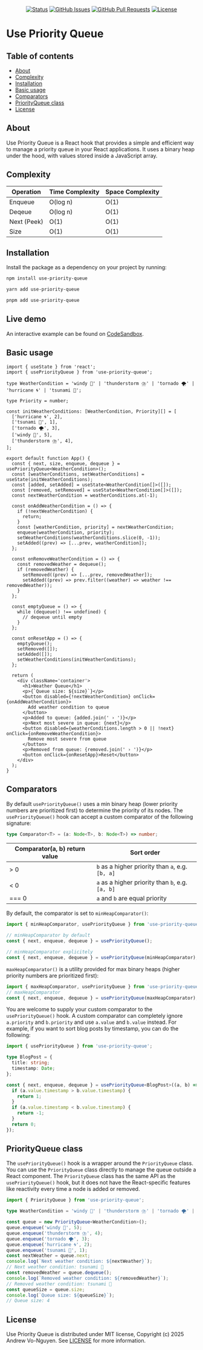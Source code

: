 <div align="center">

[![Status](https://img.shields.io/badge/status-active-blue)](https://github.com/andrewvo89/use-priority-queue)
[![GitHub Issues](https://img.shields.io/github/issues/andrewvo89/use-priority-queue?color=blue)](https://github.com/andrewvo89/use-priority-queue/issues)
[![GitHub Pull Requests](https://img.shields.io/github/issues-pr/andrewvo89/use-priority-queue?color=blue)](https://github.com/andrewvo89/use-priority-queue/pulls)
[![License](https://img.shields.io/github/license/andrewvo89/use-priority-queue?color=blue)](/LICENSE)

</div>

# Use Priority Queue

## Table of contents

- [About](#about)
- [Complexity](#complexity)
- [Installation](#installation)
- [Basic usage](#basic-usage)
- [Comparators](#comparators)
- [PriorityQueue class](#priorityqueue-class)
- [License](#license)

## About

Use Priority Queue is a React hook that provides a simple and efficient way to manage a priority queue in your React applications. It uses a binary heap under the hood, with values stored inside a JavaScript array.

## Complexity

| Operation   | Time Complexity | Space Complexity |
| ----------- | --------------- | ---------------- |
| Enqueue     | O(log n)        | O(1)             |
| Deqeue      | O(log n)        | O(1)             |
| Next (Peek) | O(1)            | O(1)             |
| Size        | O(1)            | O(1)             |

## Installation

Install the package as a dependency on your project by running:

```bash
npm install use-priority-queue
```

```bash
yarn add use-priority-queue
```

```bash
pnpm add use-priority-queue
```

## Live demo

An interactive example can be found on [CodeSandbox](https://codesandbox.io/p/sandbox/7m8gjk).

## Basic usage

```tsx
import { useState } from 'react';
import { usePriorityQueue } from 'use-priority-queue';

type WeatherCondition = 'windy 🍃' | 'thunderstorm ⛈️' | 'tornado 🌪️' | 'hurricane 🌀' | 'tsunami 🌊';

type Priority = number;

const initWeatherConditions: [WeatherCondition, Priority][] = [
  ['hurricane 🌀', 2],
  ['tsunami 🌊', 1],
  ['tornado 🌪️', 3],
  ['windy 🍃', 5],
  ['thunderstorm ⛈️', 4],
];

export default function App() {
  const { next, size, enqueue, dequeue } = usePriorityQueue<WeatherCondition>();
  const [weatherConditions, setWeatherConditions] = useState(initWeatherConditions);
  const [added, setAdded] = useState<WeatherCondition[]>([]);
  const [removed, setRemoved] = useState<WeatherCondition[]>([]);
  const nextWeatherCondition = weatherConditions.at(-1);

  const onAddWeatherCondition = () => {
    if (!nextWeatherCondition) {
      return;
    }
    const [weatherCondition, priority] = nextWeatherCondition;
    enqueue(weatherCondition, priority);
    setWeatherConditions(weatherConditions.slice(0, -1));
    setAdded((prev) => [...prev, weatherCondition]);
  };

  const onRemoveWeatherCondition = () => {
    const removedWeather = dequeue();
    if (removedWeather) {
      setRemoved((prev) => [...prev, removedWeather]);
      setAdded((prev) => prev.filter((weather) => weather !== removedWeather));
    }
  };

  const emptyQueue = () => {
    while (dequeue() !== undefined) {
      // dequeue until empty
    }
  };

  const onResetApp = () => {
    emptyQueue();
    setRemoved([]);
    setAdded([]);
    setWeatherConditions(initWeatherConditions);
  };

  return (
    <div className='container'>
      <h1>Weather Queue</h1>
      <p>{`Queue size: ${size}`}</p>
      <button disabled={!nextWeatherCondition} onClick={onAddWeatherCondition}>
        Add weather condition to queue
      </button>
      <p>Added to queue: {added.join(' › ')}</p>
      <p>Next most severe in queue: {next}</p>
      <button disabled={weatherConditions.length > 0 || !next} onClick={onRemoveWeatherCondition}>
        Remove most severe from queue
      </button>
      <p>Removed from queue: {removed.join(' › ')}</p>
      <button onClick={onResetApp}>Reset</button>
    </div>
  );
}
```

## Comparators

By default `usePriorityQueue()` uses a min binary heap (lower priority numbers are prioritized first) to determine the priority of its nodes. The `usePriorityQueue()` hook can accept a custom comparator of the following signature:

```ts
type Comparator<T> = (a: Node<T>, b: Node<T>) => number;
```

| Comparator(a, b) return value | Sort order                                       |
| ----------------------------- | ------------------------------------------------ |
| > 0                           | `b` as a higher priority than `a`, e.g. `[b, a]` |
| < 0                           | `a` as a higher priority than `b`, e.g. `[a, b]` |
| === 0                         | `a` and `b` are equal priority                   |

By default, the comparator is set to `minHeapComparator()`:

```ts
import { minHeapComparator, usePriorityQueue } from 'use-priority-queue';

// minHeapComparator by default
const { next, enqueue, dequeue } = usePriorityQueue();

// minHeapComparator explicitely
const { next, enqueue, dequeue } = usePriorityQueue(minHeapComparator);
```

`maxHeapComparator()` is a utility provided for max binary heaps (higher priority numbers are prioritized first):

```ts
import { maxHeapComparator, usePriorityQueue } from 'use-priority-queue';
// maxHeapComparator
const { next, enqueue, dequeue } = usePriorityQueue(maxHeapComparator);
```

You are welcome to supply your custom comparator to the `usePriorityQueue()` hook. A custom comparator can completely ignore `a.priority` and `b.priority` and use `a.value` and `b.value` instead. For example, if you want to sort blog posts by timestamp, you can do the following:

```ts
import { usePriorityQueue } from 'use-priority-queue';

type BlogPost = {
  title: string;
  timestamp: Date;
};

const { next, enqueue, dequeue } = usePriorityQueue<BlogPost>((a, b) => {
  if (a.value.timestamp > b.value.timestamp) {
    return 1;
  }
  if (a.value.timestamp < b.value.timestamp) {
    return -1;
  }
  return 0;
});
```

## PriorityQueue class

The `usePriorityQueue()` hook is a wrapper around the `PriorityQueue` class. You can use the `PriorityQueue` class directly to manage the queue outside a React component. The `PriorityQueue` class has the same API as the `usePriorityQueue()` hook, but it does not have the React-specific features like reactivity every time a node is added or removed.

```ts
import { PriorityQueue } from 'use-priority-queue';

type WeatherCondition = 'windy 🍃' | 'thunderstorm ⛈️' | 'tornado 🌪️' | 'hurricane 🌀' | 'tsunami 🌊';

const queue = new PriorityQueue<WeatherCondition>();
queue.enqueue('windy 🍃', 5);
queue.enqueue('thunderstorm ⛈️', 4);
queue.enqueue('tornado 🌪️', 3);
queue.enqueue('hurricane 🌀', 2);
queue.enqueue('tsunami 🌊', 1);
const nextWeather = queue.next;
console.log(`Next weather condition: ${nextWeather}`);
// Next weather condition: tsunami 🌊
const removedWeather = queue.dequeue();
console.log(`Removed weather condition: ${removedWeather}`);
// Removed weather condition: tsunami 🌊
const queueSize = queue.size;
console.log(`Queue size: ${queueSize}`);
// Queue size: 4
```

## License

Use Priority Queue is distributed under MIT license, Copyright (c) 2025 Andrew Vo-Nguyen. See [LICENSE](LICENSE) for more information.
